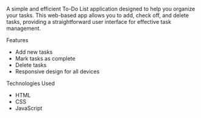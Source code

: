 A simple and efficient To-Do List application designed to help you organize your tasks. This web-based app allows you to add, check off, and delete tasks, providing a straightforward user interface for effective task management.

Features

- Add new tasks
- Mark tasks as complete
- Delete tasks
- Responsive design for all devices

Technologies Used

- HTML
- CSS
- JavaScript
